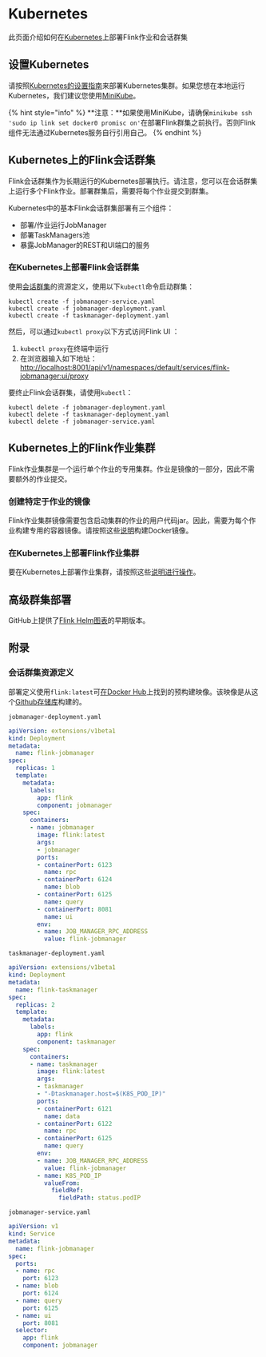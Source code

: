# Kubernetes

此页面介绍如何在[Kubernetes](https://kubernetes.io/)上部署Flink作业和会话群集

## 设置Kubernetes

请按照[Kubernetes的设置指南](https://kubernetes.io/docs/setup/)来部署Kubernetes集群。如果您想在本地运行Kubernetes，我们建议您使用[MiniKube](https://kubernetes.io/docs/setup/minikube/)。

{% hint style="info" %}
**注意：**如果使用MiniKube，请确保`minikube ssh 'sudo ip link set docker0 promisc on'`在部署Flink群集之前执行。否则Flink组件无法通过Kubernetes服务自行引用自己。
{% endhint %}

## Kubernetes上的Flink会话群集

Flink会话群集作为长期运行的Kubernetes部署执行。请注意，您可以在会话群集上运行多个Flink作业。部署群集后，需要将每个作业提交到群集。

Kubernetes中的基本Flink会话群集部署有三个组件：

* 部署/作业运行JobManager
* 部署TaskManagers池
* 暴露JobManager的REST和UI端口的服务

### 在Kubernetes上部署Flink会话群集

使用[会话群集](https://ci.apache.org/projects/flink/flink-docs-release-1.7/ops/deployment/kubernetes.html#session-cluster-resource-definitions)的资源定义，使用以下`kubectl`命令启动群集：

```text
kubectl create -f jobmanager-service.yaml
kubectl create -f jobmanager-deployment.yaml
kubectl create -f taskmanager-deployment.yaml
```

然后，可以通过`kubectl proxy`以下方式访问Flink UI ：

1. `kubectl proxy`在终端中运行
2. 在浏览器输入如下地址：[ http://localhost:8001/api/v1/namespaces/default/services/flink-jobmanager:ui/proxy](%20http://localhost:8001/api/v1/namespaces/default/services/flink-jobmanager:ui/proxy)

要终止Flink会话群集，请使用`kubectl`：

```text
kubectl delete -f jobmanager-deployment.yaml
kubectl delete -f taskmanager-deployment.yaml
kubectl delete -f jobmanager-service.yaml

```

## Kubernetes上的Flink作业集群

Flink作业集群是一个运行单个作业的专用集群。作业是镜像的一部分，因此不需要额外的作业提交。

### 创建特定于作业的镜像

Flink作业集群镜像需要包含启动集群的作业的用户代码jar。因此，需要为每个作业构建专用的容器镜像。请按照这些[说明](https://github.com/apache/flink/blob/release-1.7/flink-container/docker/README.md)构建Docker镜像。

### 在Kubernetes上部署Flink作业集群

要在Kubernetes上部署作业集群，请按照这些[说明进行操作](https://github.com/apache/flink/blob/release-1.7/flink-container/kubernetes/README.md#deploy-flink-job-cluster)。

## 高级群集部署

GitHub上提供了[Flink Helm图表](https://github.com/docker-flink/examples)的早期版本。

## 附录

### 会话群集资源定义

部署定义使用`flink:latest`可[在Docker Hub](https://hub.docker.com/r/_/flink/)上找到的预构建映像。该映像是从这个[Github存储库](https://github.com/docker-flink/docker-flink)构建的。

`jobmanager-deployment.yaml`

```yaml
apiVersion: extensions/v1beta1
kind: Deployment
metadata:
  name: flink-jobmanager
spec:
  replicas: 1
  template:
    metadata:
      labels:
        app: flink
        component: jobmanager
    spec:
      containers:
      - name: jobmanager
        image: flink:latest
        args:
        - jobmanager
        ports:
        - containerPort: 6123
          name: rpc
        - containerPort: 6124
          name: blob
        - containerPort: 6125
          name: query
        - containerPort: 8081
          name: ui
        env:
        - name: JOB_MANAGER_RPC_ADDRESS
          value: flink-jobmanager
```

`taskmanager-deployment.yaml`

```yaml
apiVersion: extensions/v1beta1
kind: Deployment
metadata:
  name: flink-taskmanager
spec:
  replicas: 2
  template:
    metadata:
      labels:
        app: flink
        component: taskmanager
    spec:
      containers:
      - name: taskmanager
        image: flink:latest
        args:
        - taskmanager
        - "-Dtaskmanager.host=$(K8S_POD_IP)"
        ports:
        - containerPort: 6121
          name: data
        - containerPort: 6122
          name: rpc
        - containerPort: 6125
          name: query
        env:
        - name: JOB_MANAGER_RPC_ADDRESS
          value: flink-jobmanager
        - name: K8S_POD_IP
          valueFrom:
            fieldRef:
              fieldPath: status.podIP
```

`jobmanager-service.yaml`

```yaml
apiVersion: v1
kind: Service
metadata:
  name: flink-jobmanager
spec:
  ports:
  - name: rpc
    port: 6123
  - name: blob
    port: 6124
  - name: query
    port: 6125
  - name: ui
    port: 8081
  selector:
    app: flink
    component: jobmanager
```

